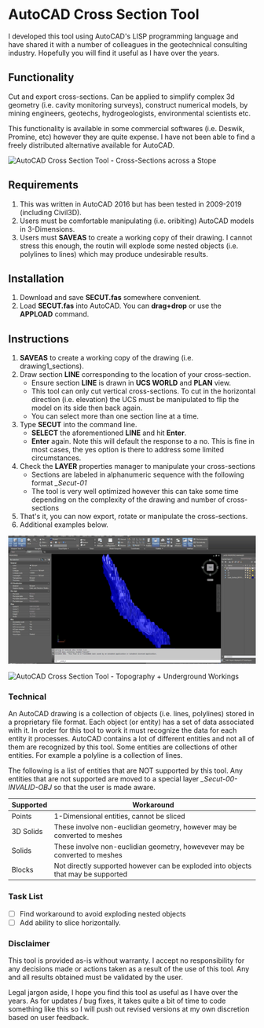 # AutoCAD Cross Section Tool
I developed this tool using AutoCAD's LISP programming language and have shared it with a number of colleagues in the geotechnical consulting industry. Hopefully you will find it useful as I have over the years.

## Functionality
Cut and export cross-sections. Can be applied to simplify complex 3d geometry (i.e. cavity monitoring surveys), construct numerical models, by mining engineers, geotechs, hydrogeologists, environmental scientists etc.

This functionality is available in some commercial softwares (i.e. Deswik, Promine, etc) however they are quite expense. I have not been able to find a freely distributed alternative available for AutoCAD.

![AutoCAD Cross Section Tool - Cross-Sections across a Stope](https://github.com/akatragjini/autocad-cross_section_tool/blob/master/README/Example_1.gif)


## Requirements
1. This was written in AutoCAD 2016 but has been tested in 2009-2019 (including Civil3D).
2. Users must be comfortable manipulating (i.e. oribiting) AutoCAD models in 3-Dimensions.
3. Users must **SAVEAS** to create a working copy of their drawing. I cannot stress this enough, the routin will explode some nested objects (i.e. polylines to lines) which may produce undesirable results.

## Installation
1. Download and save **SECUT.fas** somewhere convenient. 
2. Load **SECUT.fas** into AutoCAD. You can **drag+drop** or use the **APPLOAD** command.

## Instructions
1. **SAVEAS** to create a working copy of the drawing (i.e. drawing1_sections).
2. Draw section **LINE** corresponding to the location of your cross-section.
     - Ensure section **LINE** is drawn in **UCS WORLD** and **PLAN** view.
     - This tool can only cut vertical cross-sections. To cut in the horizontal direction (i.e. elevation) the UCS must be manipulated to flip the model on its side then back again.
     - You can select more than one section line at a time.
3. Type **SECUT** into the command line.
     - **SELECT** the aforementioned **LINE** and hit **Enter**.
     - **Enter** again. Note this will default the response to a no. This is fine in most cases, the yes option is there to address some limited circumstances.
4. Check the **LAYER** properties manager to manipulate your cross-sections
     - Sections are labeled in alphanumeric sequence with the following format *_Secut-01*
     - The tool is very well optimized however this can take some time depending on the complexity of the drawing and number of cross-sections
5. That's it, you can now export, rotate or manipulate the cross-sections.
6. Additional examples below.

![AutoCAD Cross Section Tool - Cavity Monitoring Survey](https://github.com/akatragjini/autocad-cross_section_tool/blob/master/README/Example_2.gif)

![AutoCAD Cross Section Tool - Topography + Underground Workings](https://github.com/akatragjini/autocad-cross_section_tool/blob/master/README/Example_3.gif)


### Technical 
An AutoCAD drawing is a collection of objects (i.e. lines, polylines) stored in a proprietary file format. Each object (or entity) has a set of data associated with it. In order for this tool to work it must recognize the data for each entity it processes. AutoCAD contains a lot of different entities and not all of them are recognized by this tool. Some entities are collections of other entities. For example a polyline is a collection of lines. 

The following is a list of entities that are NOT supported by this tool. Any entities that are not supported are moved to a special layer *_Secut-00-INVALID-OBJ* so that the user is made aware.

| Supported | Workaround |
| --- | --- |
| Points | 1-Dimensional entities, cannot be sliced |
| 3D Solids | These involve non-euclidian geometry, however may be converted to meshes |
| Solids | These involve non-euclidian geometry, howevever may be converted to meshes  |
| Blocks | Not directly supported however can be exploded into objects that may be supported  |
    

### Task List
- [ ] Find workaround to avoid exploding nested objects
- [ ] Add ability to slice horizontally.

### Disclaimer
This tool is provided as-is without warranty. I accept no responsibility for any decisions made or actions taken as a result of the use of this tool. Any and all results obtained must be validated by the user.

Legal jargon aside, I hope you find this tool as useful as I have over the years. As for updates / bug fixes, it takes quite a bit of time to code something like this so I will push out revised versions at my own discretion based on user feedback.   
